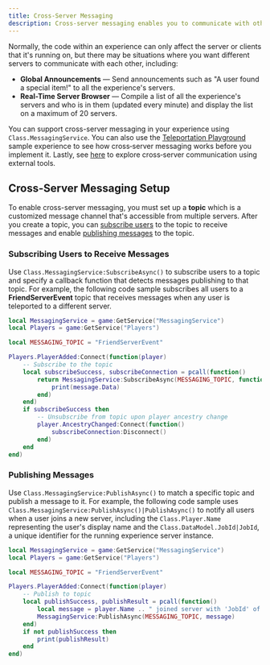 ```yaml
---
title: Cross-Server Messaging
description: Cross-server messaging enables you to communicate with other servers or client instances of your experience.
---
```


Normally, the code within an experience can only affect the server or clients that it's running on, but there may be situations where you want different servers to communicate with each other, including:

- **Global Announcements** &mdash; Send announcements such as "A user found a special item!" to all the experience's servers.
- **Real-Time Server Browser** &mdash; Compile a list of all the experience's servers and who is in them (updated every minute) and display the list on a maximum of 20 servers.

You can support cross-server messaging in your experience using `Class.MessagingService`. You can also use the [Teleportation Playground](https://www.roblox.com/games/3112653247/Teleportation-Playground) sample experience to see how cross‑server messaging works before you implement it. Lastly, see [here](../cloud/open-cloud/usage-messaging.md) to explore cross‑server communication using external tools.

## Cross-Server Messaging Setup

To enable cross-server messaging, you must set up a **topic** which is a customized message channel that's accessible from multiple servers. After you create a topic, you can [subscribe users](#subscribing-users-to-receive-messages) to the topic to receive messages and enable [publishing messages](#publishing-messages) to the topic.

### Subscribing Users to Receive Messages

Use `Class.MessagingService:SubscribeAsync()` to subscribe users to a topic and specify a callback function that detects messages publishing to that topic. For example, the following code sample subscribes all users to a **FriendServerEvent** topic that receives messages when any user is teleported to a different server.

```lua
local MessagingService = game:GetService("MessagingService")
local Players = game:GetService("Players")

local MESSAGING_TOPIC = "FriendServerEvent"

Players.PlayerAdded:Connect(function(player)
	-- Subscribe to the topic
	local subscribeSuccess, subscribeConnection = pcall(function()
		return MessagingService:SubscribeAsync(MESSAGING_TOPIC, function(message)
			print(message.Data)
		end)
	end)
	if subscribeSuccess then
		-- Unsubscribe from topic upon player ancestry change
		player.AncestryChanged:Connect(function()
			subscribeConnection:Disconnect()
		end)
	end
end)
```

### Publishing Messages

Use `Class.MessagingService:PublishAsync()` to match a specific topic and publish a message to it. For example, the following code sample uses `Class.MessagingService:PublishAsync()|PublishAsync()` to notify all users when a user joins a new server, including the `Class.Player.Name` representing the user's display name and the `Class.DataModel.JobId|JobId`, a unique identifier for the running experience server instance.

```lua
local MessagingService = game:GetService("MessagingService")
local Players = game:GetService("Players")

local MESSAGING_TOPIC = "FriendServerEvent"

Players.PlayerAdded:Connect(function(player)
	-- Publish to topic
	local publishSuccess, publishResult = pcall(function()
		local message = player.Name .. " joined server with 'JobId' of " .. game.JobId
		MessagingService:PublishAsync(MESSAGING_TOPIC, message)
	end)
	if not publishSuccess then
		print(publishResult)
	end
end)
```
